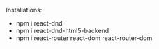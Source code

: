Installations:
- npm i react-dnd
- npm i react-dnd-html5-backend
- npm i react-router react-dom react-router-dom